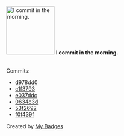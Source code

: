<img src="https://my-badges.github.io/my-badges/morning-commits.png" alt="I commit in the morning." title="I commit in the morning." width="128">
<strong>I commit in the morning.</strong>
<br><br>

Commits:

- <a href="https://github.com/HorebZ/HorebZ/commit/d978dd02f087b69738f81645b623de4111cc284c">d978dd0</a>
- <a href="https://github.com/HorebZ/HorebZ/commit/c1f3793ef132d14e6447b9167fe2619daeed2c00">c1f3793</a>
- <a href="https://github.com/HorebZ/HorebZ/commit/e037ddccdbe7dff0151bd8e3e0548906535644c3">e037ddc</a>
- <a href="https://github.com/HorebZ/HorebZ/commit/0634c3d33d0a242c6b9347b119b875842dec1b9c">0634c3d</a>
- <a href="https://github.com/HorebZ/HorebZ/commit/53f269240898eba56254607addb6fb9b1fc7f3ce">53f2692</a>
- <a href="https://github.com/HorebZ/HorebZ/commit/f0f439f455aab18cad678ec3fd3bda6cfbbd4a0b">f0f439f</a>


Created by <a href="https://github.com/my-badges/my-badges">My Badges</a>